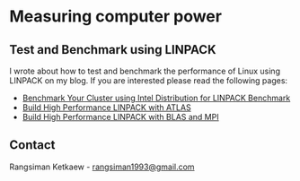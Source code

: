 # Measuring computer power

## Test and Benchmark using LINPACK

I wrote about how to test and benchmark the performance of Linux using LINPACK on my blog. If you are interested please read the following pages:

- [Benchmark Your Cluster using Intel Distribution for LINPACK Benchmark](https://sites.google.com/site/rangsiman1993/comp-env/test-and-benchmarks/benchmark-hpc-intel-linpack)
- [Build High Performance LINPACK with ATLAS](https://sites.google.com/site/rangsiman1993/comp-env/test-and-benchmarks/build-hpl-atlas)
- [Build High Performance LINPACK with BLAS and MPI](https://sites.google.com/site/rangsiman1993/comp-env/test-and-benchmarks/build-hpl-with-blas-and-mpi)

## Contact

Rangsiman Ketkaew - rangsiman1993@gmail.com
